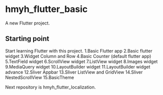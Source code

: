 # hmyh_flutter_basic

A new Flutter project.

## Starting point

Start learning Flutter with this project.
1.Basic Flutter app
2.Basic flutter widget
3.Widget Column and Row
4.Basic Counter (default flutter app)
5.TextField widget
6.ScrollView widget
7.ListView widget
8.Images widget
9.MediaQuery widget
10.LayoutBuilder widget
11.LayoutBuilder widget advance
12.Sliver Appbar
13.Sliver ListView and GridView
14.Sliver NestedScrollView
15.BasicTheme

Next repository is hmyh_flutter_localization.